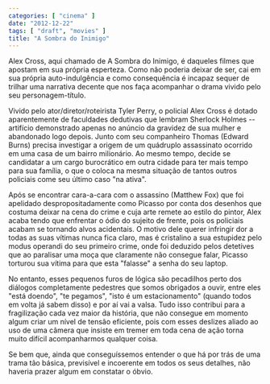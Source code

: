 ```yaml
---
categories: [ "cinema" ]
date: "2012-12-22"
tags: [ "draft", "movies" ]
title: "A Sombra do Inimigo"
---
```

Alex Cross, aqui chamado de A Sombra do Inimigo, é daqueles filmes que apostam em sua própria esperteza. Como não poderia deixar de ser, cai em sua própria auto-indulgência e como consequência é incapaz sequer de trilhar uma narrativa decente que nos faça acompanhar o drama vivido pelo seu personagem-título.

Vivido pelo ator/diretor/roteirista Tyler Perry, o policial Alex Cross é dotado aparentemente de faculdades dedutivas que lembram Sherlock Holmes -- artifício demonstrado apenas no anúncio da gravidez de sua mulher e abandonado logo depois. Junto com seu companheiro Thomas (Edward Burns) precisa investigar a origem de um quádruplo assassinato ocorrido em uma casa de um bairro milionário. Ao mesmo tempo, decide se candidatar a um cargo burocrático em outra cidade para ter mais tempo para sua família, o que o coloca na mesma situação de tantos outros policiais come seu último caso "na ativa".

Após se encontrar cara-a-cara com o assassino (Matthew Fox) que foi apelidado despropositadamente como Picasso por conta dos desenhos que costuma deixar na cena do crime e cuja arte remete ao estilo do pintor, Alex acaba tendo que enfrentar o ódio do sujeito de frente, pois os policiais acabam se tornando alvos acidentais. O motivo dele querer infringir dor a todas as suas vítimas nunca fica claro, mas é cristalino a sua estupidez pelo modus operandi do seu primeiro crime, onde foi deduzido pelos detetives que ao paralisar uma moça que claramente não consegue falar, Picasso torturou sua vítima para que esta "falasse" a senha do seu laptop.

No entanto, esses pequenos furos de lógica são pecadilhos perto dos diálogos completamente pedestres que somos obrigados a ouvir, entre eles "está doendo", "te pegamos", "isto é um estacionamento" (quando todos em volta já sabem disso) e por aí vai a valsa. Tudo isso contribui para a fragilização cada vez maior da história, que não consegue em momento algum criar um nível de tensão eficiente, pois com esses deslizes aliado ao uso de uma câmera que insiste em tremer em toda cena de ação torna muito difícil acompanharmos qualquer coisa.

Se bem que, ainda que conseguíssemos entender o que há por trás de uma trama tão básica, previsível e incoerente em todos os seus detalhes, não haveria prazer algum em constatar o óbvio.

